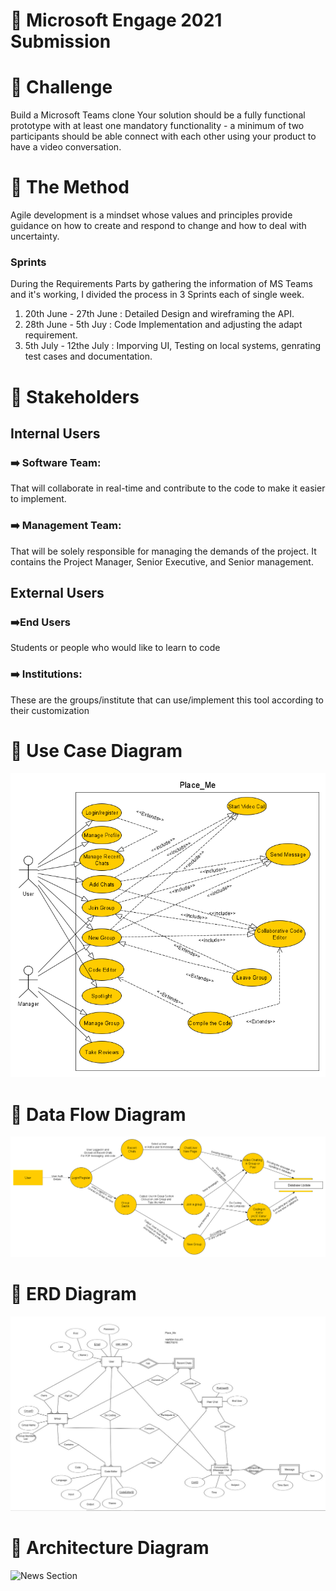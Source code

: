 # :pencil: Microsoft Engage 2021 Submission
# :round_pushpin: Challenge

Build a Microsoft Teams clone
Your solution should be a fully functional prototype with at least one mandatory functionality - a minimum of two participants should be able connect with each other using your product to have a video conversation.

# :round_pushpin: The Method
Agile development is a mindset whose values and principles provide guidance on how to create and respond to change and how to deal with uncertainty.

### Sprints
During the Requirements Parts by gathering the information of MS Teams and it's working, I divided the process in 3 Sprints each of single week.
1. 20th June - 27th June : Detailed Design and wireframing the API.
2. 28th June - 5th Juy   : Code Implementation and adjusting the adapt requirement.
3. 5th July - 12the July : Imporving UI, Testing on local systems, genrating test cases and documentation.

# :round_pushpin: Stakeholders
## Internal Users 
### :arrow_right: Software Team: 
That will collaborate in real-time and contribute to the code to make it easier to implement.
### :arrow_right: Management Team: 
That will be solely responsible for  managing the demands of the project. It contains the  Project Manager, Senior Executive, and Senior management.

## External Users 
### :arrow_right:End Users
Students or people who would like to learn to code
### :arrow_right: Institutions: 
These are the groups/institute that can use/implement this tool according to their customization

# :round_pushpin: Use Case Diagram
![News Section](/images/usecase.png?raw=true "Use Case")
# :round_pushpin: Data Flow Diagram
![News Section](/images/dfd.png?raw=true "DFD")
# :round_pushpin: ERD Diagram
![News Section](/images/erd.JPG?raw=true "ERD")
# :round_pushpin: Architecture Diagram
![News Section](/images/Client-Server-Architecture.png?raw=true "Architecture")
